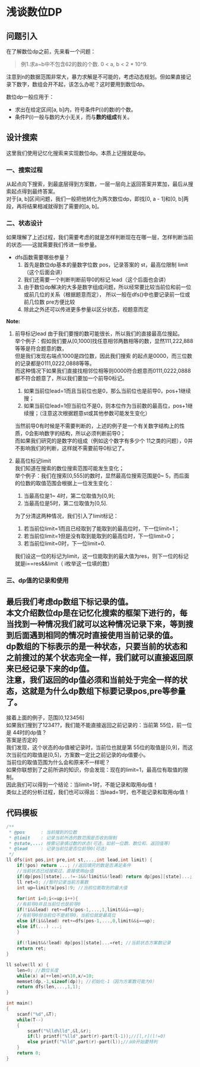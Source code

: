 # 浅谈数位DP
## 问题引入
在了解数位dp之前，先来看一个问题：   
>例1.求a~b中不包含62的数的个数. 0 < a, b < 2 * 10^9.

注意到n的数据范围非常大，暴力求解是不可能的，考虑动态规划。但如果直接记录下数字，数组会开不起，该怎么办呢？这时要用到数位dp。

数位dp一般应用于：   
- 求出在给定区间[a, b]内，符号条件P(i)的数i的个数。  
- 条件P(i)一般与数的大小无关，而与**数的组成**有关。

## 设计搜索
这里我们使用记忆化搜索来实现数位dp。本质上记搜就是dp。
### 一、搜索过程
从起点向下搜索，到最底层得到方案数，一层一层向上返回答案并累加，最后从搜索起点得到最终答案。   
对于[a, b]区间问题，我们一般把他转化为两次数位dp，即找[0, a - 1]和[0, b]两段，再将结果相减就得到了需要的[a, b]。

### 二、状态设计
如果理解了上述过程，我们需要考虑的就是怎样判断现在在哪一层，怎样判断当前的状态——这就需要我们传进一些参量。   
- dfs函数需要哪些参量？
    1. 首先是数位dp基本的量数字位数 pos，记录答案的 st，最高位限制 limit（这个后面会讲）
    2. 我们还需要一个判断判断前导0的标记 lead（这个后面也会讲）
    3. 由于数位dp解决的大多是数字组成问题，所以经常要比较当前位和前一位或前几位的关系（根据题意而定），
       所以一般在dfs()中也要记录前一位或前几位数 pre方便比较
    4. 除此之外还可以传进更多参量以区分状态，视题意而定

**Note:**
1. 前导标记lead
    由于我们要搜的数可能很长，所以我们的直接最高位搜起。   
    举个例子：假如我们要从[0,1000]找任意相邻两数相等的数，显然111,222,888等等是符合题意的数，   
    但是我们发现右端点1000是四位数，因此我们搜索 的起点是0000，而三位数的记录都是0111,0222,0888等等。   
    而这种情况下如果我们直接找相邻位相等则0000符合题意而0111,0222,0888都不符合题意了，所以我们要加一个前导0标记。
    1. 如果当前位lead=1而且当前位也是0，那么当前位也是前导0，pos+1继续搜；
    2. 如果当前位lead=1但当前位不是0，则本位作为当前数的最高位，pos+1继续搜；（注意这次根据题意st或其他参数可能发生变化）
    
    当然前导0有时候是不需要判断的，上述的例子是一个有关数字结构上的性质，0会影响数字的结构，所以必须判断前导0；  
    而如果我们研究的是数字的组成（例如这个数字有多少个 11之类的问题），0并不影响我们的判断，这样就不需要前导0标记了。   
  
 
2. 最高位标记limit   
   我们知道在搜索的数位搜索范围可能发生变化；   
   举个例子：我们在搜索[0,555]的数时，显然最高位搜索范围是0~ 5，而后面的位数的取值范围会根据上一位发生变化：
    1. 当最高位是1~ 4时，第二位取值为[0,9];
    2. 当最高位是5时，第二位取值为[0,5].

   为了分清这两种情况，我们引入了limit标记：
    1. 若当前位limit=1而且已经取到了能取到的最高位时，下一位limit=1；
    2. 若当前位limit=1但是没有取到能取到的最高位时，下一位limit=0；
    3. 若当前位limit=0时，下一位limit=0.

   我们设这一位的标记为limit，这一位能取到的最大值为res，则下一位的标记就是i==res&&limit（ i枚举这一位填的数）

### 三、dp值的记录和使用
最后我们考虑dp数组下标记录的值。   
本文介绍数位dp是在记忆化搜索的框架下进行的，每当找到一种情况我们就可以这种情况记录下来，等到搜到后面遇到相同的情况时直接使用当前记录的值。   
dp数组的下标表示的是一种状态，只要当前的状态和之前搜过的某个状态完全一样，我们就可以直接返回原来已经记录下来的dp值。   
注意，我们返回的dp值必须和当前处于完全一样的状态，这就是为什么dp数组下标要记录pos,pre等参量了。
---
接着上面的例子，范围[0,123456]   
如果我们搜到了1234??，我们能不能直接返回之前记录的：当前第 55位，前一位是 44时的dp值？  
答案是否定的   
我们发现，这个状态的dp值被记录时，当前位也就是第 55位的取值是[0,9]，而这次当前位的取值是[0,5]，方案数一定比之前记录的dp值要小。   
当前位的取值范围为什么会和原来不一样呢？  
如果你联想到了之前所讲的知识，你会发现：现在的limit=1，最高位有取值的限制。   
因此我们可以得到一个结论：当limit=1时，不能记录和取用dp值！   
类似上述的分析过程，我们也可以得出：当lead=1时，也不能记录和取用dp值！

## 代码模板
```c++
/**
 * @pos      : 当前搜到的位数
 * @limit    : 记录当前所选的数范围是否收到限制
 * @state,...: 按需记录填过数的状态(可选，如前一位数、数位和、返回值等)
 * @lead     : 记录当前位是否位前导0(可选)
 */
ll dfs(int pos,int pre,int st,...,int lead,int limit) {
    if(!pos) return ...; //返回填完的数是否满足条件
    //当前状态已经搜索过，直接使用dp值
    if(dp[pos][state]...!=-1&&!limit&&!lead) return dp[pos][state]...;
    ll ret=0; //暂时记录当前方案数
    int up=limit?a[pos]:9; //当前位能取到的最大值
    
    for(int i=0;i<=up;i++){
    //有前导0并且当前位也是前导0
    if(!i&&lead) ret+=dfs(pos-1,...,1,limit&&i==up);
    //有前导0但当前位不是前导0，当前位就是最高位
    else if(i&&lead) ret+=dfs(pos-1,...,0,limit&&i==up);
    else if(...) ...;
    }
    
    if(!limit&&!lead) dp[pos][state]...=ret; //当前状态方案数记录
    return ret;
}

ll solve(ll x) {
    len=0; //数位长度
    while(x) a[++len]=x%10,x/=10;
    memset(dp,-1,sizeof(dp)); //初始化-1（因为方案数可能为0）
    return dfs(len,...,1,1);
}

int main()
{
    scanf("%d",&T);
    while(T--)
    {
        scanf("%lld%lld",&l,&r);
        if(l) printf("%lld",part(r)-part(l-1));//[l,r](l!=0)
        else printf("%lld",part(r)-part(l));//从0开始要特判
    }
    return 0;
}
```
    
